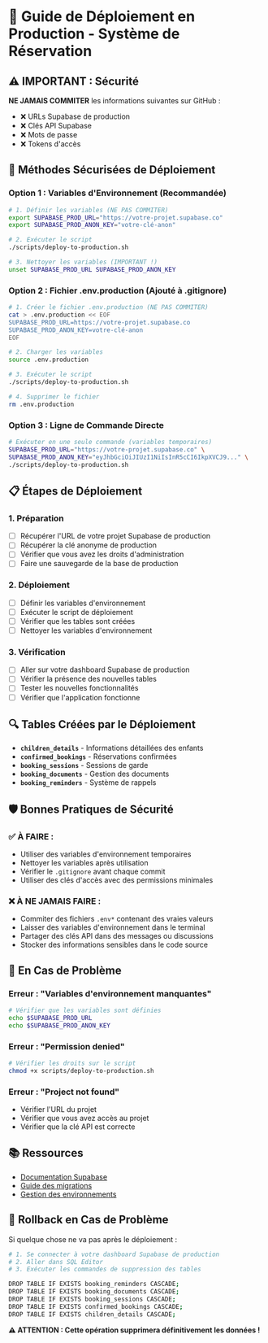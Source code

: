 # 🚀 Guide de Déploiement en Production - Système de Réservation

## ⚠️ **IMPORTANT : Sécurité**

**NE JAMAIS COMMITER** les informations suivantes sur GitHub :
- ❌ URLs Supabase de production
- ❌ Clés API Supabase
- ❌ Mots de passe
- ❌ Tokens d'accès

## 🔐 **Méthodes Sécurisées de Déploiement**

### **Option 1 : Variables d'Environnement (Recommandée)**

```bash
# 1. Définir les variables (NE PAS COMMITER)
export SUPABASE_PROD_URL="https://votre-projet.supabase.co"
export SUPABASE_PROD_ANON_KEY="votre-clé-anon"

# 2. Exécuter le script
./scripts/deploy-to-production.sh

# 3. Nettoyer les variables (IMPORTANT !)
unset SUPABASE_PROD_URL SUPABASE_PROD_ANON_KEY
```

### **Option 2 : Fichier .env.production (Ajouté à .gitignore)**

```bash
# 1. Créer le fichier .env.production (NE PAS COMMITER)
cat > .env.production << EOF
SUPABASE_PROD_URL=https://votre-projet.supabase.co
SUPABASE_PROD_ANON_KEY=votre-clé-anon
EOF

# 2. Charger les variables
source .env.production

# 3. Exécuter le script
./scripts/deploy-to-production.sh

# 4. Supprimer le fichier
rm .env.production
```

### **Option 3 : Ligne de Commande Directe**

```bash
# Exécuter en une seule commande (variables temporaires)
SUPABASE_PROD_URL="https://votre-projet.supabase.co" \
SUPABASE_PROD_ANON_KEY="eyJhbGciOiJIUzI1NiIsInR5cCI6IkpXVCJ9..." \
./scripts/deploy-to-production.sh
```

## 📋 **Étapes de Déploiement**

### **1. Préparation**
- [ ] Récupérer l'URL de votre projet Supabase de production
- [ ] Récupérer la clé anonyme de production
- [ ] Vérifier que vous avez les droits d'administration
- [ ] Faire une sauvegarde de la base de production

### **2. Déploiement**
- [ ] Définir les variables d'environnement
- [ ] Exécuter le script de déploiement
- [ ] Vérifier que les tables sont créées
- [ ] Nettoyer les variables d'environnement

### **3. Vérification**
- [ ] Aller sur votre dashboard Supabase de production
- [ ] Vérifier la présence des nouvelles tables
- [ ] Tester les nouvelles fonctionnalités
- [ ] Vérifier que l'application fonctionne

## 🔍 **Tables Créées par le Déploiement**

- **`children_details`** - Informations détaillées des enfants
- **`confirmed_bookings`** - Réservations confirmées
- **`booking_sessions`** - Sessions de garde
- **`booking_documents`** - Gestion des documents
- **`booking_reminders`** - Système de rappels

## 🛡️ **Bonnes Pratiques de Sécurité**

### **✅ À FAIRE :**
- Utiliser des variables d'environnement temporaires
- Nettoyer les variables après utilisation
- Vérifier le `.gitignore` avant chaque commit
- Utiliser des clés d'accès avec des permissions minimales

### **❌ À NE JAMAIS FAIRE :**
- Commiter des fichiers `.env*` contenant des vraies valeurs
- Laisser des variables d'environnement dans le terminal
- Partager des clés API dans des messages ou discussions
- Stocker des informations sensibles dans le code source

## 🚨 **En Cas de Problème**

### **Erreur : "Variables d'environnement manquantes"**
```bash
# Vérifier que les variables sont définies
echo $SUPABASE_PROD_URL
echo $SUPABASE_PROD_ANON_KEY
```

### **Erreur : "Permission denied"**
```bash
# Vérifier les droits sur le script
chmod +x scripts/deploy-to-production.sh
```

### **Erreur : "Project not found"**
- Vérifier l'URL du projet
- Vérifier que vous avez accès au projet
- Vérifier que la clé API est correcte

## 📚 **Ressources**

- [Documentation Supabase](https://supabase.com/docs)
- [Guide des migrations](https://supabase.com/docs/guides/database/migrations)
- [Gestion des environnements](https://supabase.com/docs/guides/getting-started/environment-variables)

## 🔄 **Rollback en Cas de Problème**

Si quelque chose ne va pas après le déploiement :

```bash
# 1. Se connecter à votre dashboard Supabase de production
# 2. Aller dans SQL Editor
# 3. Exécuter les commandes de suppression des tables

DROP TABLE IF EXISTS booking_reminders CASCADE;
DROP TABLE IF EXISTS booking_documents CASCADE;
DROP TABLE IF EXISTS booking_sessions CASCADE;
DROP TABLE IF EXISTS confirmed_bookings CASCADE;
DROP TABLE IF EXISTS children_details CASCADE;
```

**⚠️ ATTENTION : Cette opération supprimera définitivement les données !**
